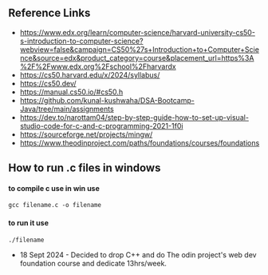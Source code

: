 ## Reference Links

- https://www.edx.org/learn/computer-science/harvard-university-cs50-s-introduction-to-computer-science?webview=false&campaign=CS50%27s+Introduction+to+Computer+Science&source=edx&product_category=course&placement_url=https%3A%2F%2Fwww.edx.org%2Fschool%2Fharvardx
- https://cs50.harvard.edu/x/2024/syllabus/
- https://cs50.dev/
- https://manual.cs50.io/#cs50.h
- https://github.com/kunal-kushwaha/DSA-Bootcamp-Java/tree/main/assignments
- https://dev.to/narottam04/step-by-step-guide-how-to-set-up-visual-studio-code-for-c-and-c-programming-2021-1f0i
- https://sourceforge.net/projects/mingw/
- https://www.theodinproject.com/paths/foundations/courses/foundations


## How to run .c files in windows

#### to compile c use in win use
```shell
gcc filename.c -o filename
```

#### to run it use
```shell
./filename
```

- 18 Sept 2024 - Decided to drop C++ and do The odin project's web dev foundation course and dedicate 13hrs/week.

